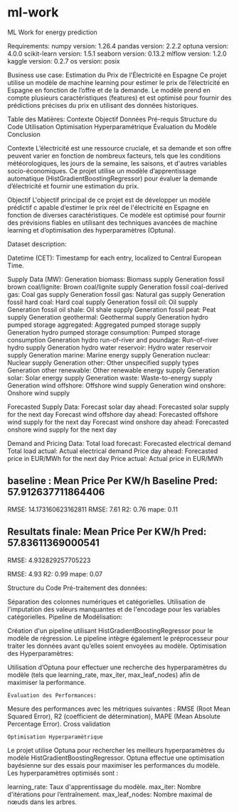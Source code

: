 # ml-work
ML Work for energy prediction

Requirements: 
    numpy version: 1.26.4
    pandas version: 2.2.2
    optuna version: 4.0.0
    scikit-learn version: 1.5.1
    seaborn version: 0.13.2
    mlflow version: 1.2.0
    kaggle version: 0.2.7
    os version: posix

Business use case:
Estimation du Prix de l'Électricité en Espagne
Ce projet utilise un modèle de machine learning pour estimer le prix de l’électricité en Espagne en fonction de l’offre et de la demande. Le modèle prend en compte plusieurs caractéristiques (features) et est optimisé pour fournir des prédictions précises du prix en utilisant des données historiques.

Table des Matières:
Contexte
Objectif
Données
Pré-requis
Structure du Code
Utilisation
Optimisation Hyperparamétrique
Évaluation du Modèle
Conclusion

Contexte
L’électricité est une ressource cruciale, et sa demande et son offre peuvent varier en fonction 
de nombreux facteurs, tels que les conditions météorologiques, les jours de la semaine, les saisons, 
et d'autres variables socio-économiques. Ce projet utilise un modèle d’apprentissage automatique (HistGradientBoostingRegressor) pour évaluer la demande d’électricité et fournir une estimation du prix.

Objectif
L'objectif principal de ce projet est de développer un modèle prédictif c
apable d’estimer le prix réel de l'électricité en Espagne en fonction de diverses caractéristiques. 
Ce modèle est optimisé pour fournir des prévisions fiables en utilisant des techniques avancées 
de machine learning et d’optimisation des hyperparamètres (Optuna).


Dataset description: 

Datetime (CET): Timestamp for each entry, localized to Central European Time.

Supply Data (MW):
Generation biomass: Biomass supply
Generation fossil brown coal/lignite: Brown coal/lignite supply
Generation fossil coal-derived gas: Coal gas supply
Generation fossil gas: Natural gas supply
Generation fossil hard coal: Hard coal supply
Generation fossil oil: Oil supply
Generation fossil oil shale: Oil shale supply
Generation fossil peat: Peat supply
Generation geothermal: Geothermal supply
Generation hydro pumped storage aggregated: Aggregated pumped storage supply
Generation hydro pumped storage consumption: Pumped storage consumption
Generation hydro run-of-river and poundage: Run-of-river hydro supply
Generation hydro water reservoir: Hydro water reservoir supply
Generation marine: Marine energy supply
Generation nuclear: Nuclear supply
Generation other: Other unspecified supply types
Generation other renewable: Other renewable energy supply
Generation solar: Solar energy supply
Generation waste: Waste-to-energy supply
Generation wind offshore: Offshore wind supply
Generation wind onshore: Onshore wind supply

Forecasted Supply Data:
Forecast solar day ahead: Forecasted solar supply for the next day
Forecast wind offshore day ahead: Forecasted offshore wind supply for the next day
Forecast wind onshore day ahead: Forecasted onshore wind supply for the next day

Demand and Pricing Data:
Total load forecast: Forecasted electrical demand
Total load actual: Actual electrical demand
Price day ahead: Forecasted price in EUR/MWh for the next day
Price actual: Actual price in EUR/MWh


baseline : 
Mean Price Per KW/h Baseline Pred: 57.912637711864406
-------------------------------------------------------------------
RMSE: 14.173160623162811
RMSE:  7.61
R2:  0.76
mape:  0.11

Resultats finale:
Mean Price Per KW/h Pred: 57.83611369000541
-------------------------------------------------------------------
RMSE: 4.932829257705223

RMSE:  4.93
R2:  0.99
mape:  0.07


Structure du Code
    Pré-traitement des données:

Séparation des colonnes numériques et catégorielles.
Utilisation de l'imputation des valeurs manquantes et de l'encodage pour les variables catégorielles.
Pipeline de Modélisation:

Création d'un pipeline utilisant HistGradientBoostingRegressor pour le modèle de régression.
Le pipeline intègre également le préprocesseur pour traiter les données avant qu’elles soient envoyées au modèle.
Optimisation des Hyperparamètres:

Utilisation d’Optuna pour effectuer une recherche des hyperparamètres du modèle 
(tels que learning_rate, max_iter, max_leaf_nodes) afin de maximiser la performance.

    Évaluation des Performances:

Mesure des performances avec les métriques suivantes : 
    RMSE (Root Mean Squared Error), 
    R2 (coefficient de détermination), 
    MAPE (Mean Absolute Percentage Error).
    Cross validation

    Optimisation Hyperparamétrique
Le projet utilise Optuna pour rechercher les meilleurs hyperparamètres du modèle HistGradientBoostingRegressor. 
Optuna effectue une optimisation bayésienne sur des essais pour maximiser les performances du modèle. 
Les hyperparamètres optimisés sont :

learning_rate: Taux d'apprentissage du modèle.
max_iter: Nombre d'itérations pour l’entraînement.
max_leaf_nodes: Nombre maximal de nœuds dans les arbres.

